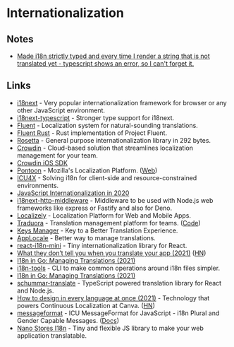 # Internationalization

## Notes

- [Made i18n strictly typed and every time I render a string that is not translated yet - typescript shows an error, so I can't forget it.](https://twitter.com/oleg008/status/1456205531153055755)

## Links

- [i18next](https://github.com/i18next/i18next) - Very popular internationalization framework for browser or any other JavaScript environment.
- [i18next-typescript](https://github.com/LFDM/i18next-typescript) - Stronger type support for i18next.
- [Fluent](https://projectfluent.org/) - Localization system for natural-sounding translations.
- [Fluent Rust](https://github.com/projectfluent/fluent-rs) - Rust implementation of Project Fluent.
- [Rosetta](https://github.com/lukeed/rosetta) - General purpose internationalization library in 292 bytes.
- [Crowdin](https://crowdin.com/) - Cloud-based solution that streamlines localization management for your team.
- [Crowdin iOS SDK](https://github.com/crowdin/mobile-sdk-ios)
- [Pontoon](https://github.com/mozilla/pontoon) - Mozilla's Localization Platform. ([Web](https://pontoon.mozilla.org/))
- [ICU4X](https://github.com/unicode-org/icu4x) - Solving i18n for client-side and resource-constrained environments.
- [JavaScript Internationalization in 2020](https://diary.braniecki.net/2020/02/14/js-intl-in-2020/)
- [i18next-http-middleware](https://github.com/i18next/i18next-http-middleware) - Middleware to be used with Node.js web frameworks like express or Fastify and also for Deno.
- [Localizely](https://localizely.com/) - Localization Platform for Web and Mobile Apps.
- [Traduora](https://traduora.com/) - Translation management platform for teams. ([Code](https://github.com/traduora/traduora))
- [Keys Manager](https://github.com/ngneat/transloco-keys-manager) - Key to a Better Translation Experience.
- [AppLocale](https://applocale.dev/) - Better way to manage translations.
- [react-i18n-mini](https://github.com/SanichKotikov/react-i18n-mini) - Tiny internationalization library for React.
- [What they don’t tell you when you translate your app (2021)](https://ericwbailey.design/writing/what-they-dont-tell-you-when-you-translate-your-app/) ([HN](https://news.ycombinator.com/item?id=28468853))
- [I18n in Go: Managing Translations (2021)](https://www.alexedwards.net/blog/i18n-managing-translations)
- [i18n-tools](https://github.com/jy95/i18n-tools) - CLI to make common operations around i18n files simpler.
- [I18n in Go: Managing Translations (2021)](https://www.alexedwards.net/blog/i18n-managing-translations)
- [schummar-translate](https://github.com/schummar/schummar-translate) - TypeScript powered translation library for React and Node.js.
- [How to design in every language at once (2021)](https://canvatechblog.com/how-to-design-in-every-language-at-once-f2dd66a2780f) - Technology that powers Continuous Localization at Canva. ([HN](https://news.ycombinator.com/item?id=28931601))
- [messageformat](https://github.com/messageformat/messageformat) - ICU MessageFormat for JavaScript - i18n Plural and Gender Capable Messages. ([Docs](https://messageformat.github.io/messageformat/))
- [Nano Stores I18n](https://github.com/nanostores/i18n) - Tiny and flexible JS library to make your web application translatable.

